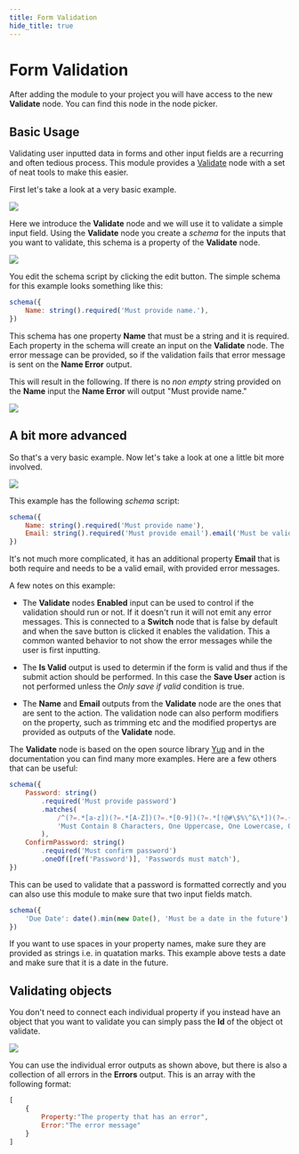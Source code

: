 ```yaml
---
title: Form Validation
hide_title: true
---
```

# Form Validation

After adding the module to your project you will have access to the new **Validate** node. You can find this node in the node picker.

## Basic Usage

Validating user inputted data in forms and other input fields are a recurring and often tedious process. This module provides a [Validate](/library/modules/validation/validate) node with a set of neat tools to make this easier.

First let's take a look at a very basic example.

<div className="ndl-image-with-background xl">

![](/library/modules/validation/simple-validate.png)

</div>

Here we introduce the **Validate** node and we will use it to validate a simple input field. Using the **Validate** node you create a _schema_ for the inputs that you want to validate, this schema is a property of the **Validate** node.

<div className="ndl-image-with-background xl">

![](/library/modules/validation/schema-property.png)

</div>

You edit the schema script by clicking the edit button. The simple schema for this example looks something like this:

```javascript
schema({
    Name: string().required('Must provide name.'),
})
```

This schema has one property **Name** that must be a string and it is required. Each property in the schema will create an input on the **Validate** node. The error message can be provided, so if the validation fails that error message is sent on the **Name Error** output.

This will result in the following. If there is no _non empty_ string provided on the **Name** input the **Name Error** will output "Must provide name."

<div className="ndl-image-with-background xl">

![](/library/modules/validation/simple-validate-1.png)

</div>

## A bit more advanced

So that's a very basic example. Now let's take a look at one a little bit more involved.

<div className="ndl-image-with-background xl">

![](/library/modules/validation/sign-up-example.png)

</div>

This example has the following _schema_ script:

```javascript
schema({
    Name: string().required('Must provide name'),
    Email: string().required('Must provide email').email('Must be valid email'),
})
```

It's not much more complicated, it has an additional property **Email** that is both require and needs to be a valid email, with provided error messages.

A few notes on this example:

-   The **Validate** nodes **Enabled** input can be used to control if the validation should run or not. If it doesn't run it will not emit any error messages. This is connected to a **Switch** node that is false by default and when the save button is clicked it enables the validation. This a common wanted behavior to not show the error messages while the user is first inputting.

-   The **Is Valid** output is used to determin if the form is valid and thus if the submit action should be performed. In this case the **Save User** action is not performed unless the _Only save if valid_ condition is true.

-   The **Name** and **Email** outputs from the **Validate** node are the ones that are sent to the action. The validation node can also perform modifiers on the property, such as trimming etc and the modified propertys are provided as outputs of the **Validate** node.

The **Validate** node is based on the open source library [Yup](https://github.com/jquense/yup) and in the documentation you can find many more examples. Here are a few others that can be useful:

```javascript
schema({
    Password: string()
        .required('Must provide password')
        .matches(
            /^(?=.*[a-z])(?=.*[A-Z])(?=.*[0-9])(?=.*[!@#\$%\^&\*])(?=.{8,})/,
            'Must Contain 8 Characters, One Uppercase, One Lowercase, One Number and One Special Case Character'
        ),
    ConfirmPassword: string()
        .required('Must confirm password')
        .oneOf([ref('Password')], 'Passwords must match'),
})
```

This can be used to validate that a password is formatted correctly and you can also use this module to make sure that two input fields match.

```javascript
schema({
    'Due Date': date().min(new Date(), 'Must be a date in the future'),
})
```

If you want to use spaces in your property names, make sure they are provided as strings i.e. in quatation marks. This example above tests a date and make sure that it is a date in the future.

## Validating objects

You don't need to connect each individual property if you instead have an object that you want to validate you can simply pass the **Id** of the object ot validate.

<div className="ndl-image-with-background xl">

![](/library/modules/validation/object-validation.png)

</div>

You can use the individual error outputs as shown above, but there is also a collection of all errors in the **Errors** output. This is an array with the following format:

```javascript
[
    {
        Property:"The property that has an error",
        Error:"The error message"
    }
]
```


